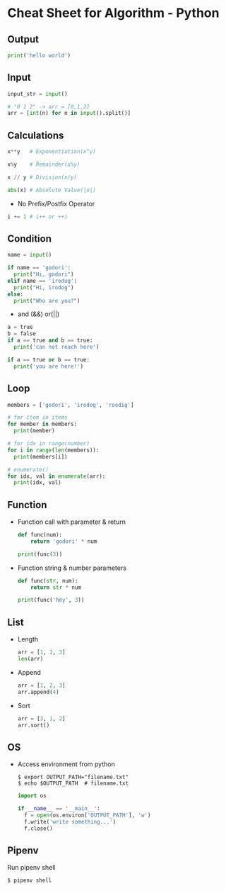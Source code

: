 
# Cheat Sheet for Algorithm - Python

## Output
```python
print('hello world')
```

## Input
```python
input_str = input()

# "0 1 2" -> arr = [0,1,2]
arr = [int(n) for n in input().split()]
```


## Calculations

```python
x**y   # Exponentiation(x^y)

x%y    # Remainder(x%y)

x // y # Division(x/y)

abs(x) # Absolute Value(|x|)
```
- No Prefix/Postfix Operator
```python
i += 1 # i++ or ++i
```

## Condition
```python
name = input()

if name == 'godori':
  print("Hi, godori")
elif name == 'irodog':
  print("Hi, irodog")
else:
  print("Who are you?")
```

- and (&&) or(||)
```python
a = true
b = false
if a == true and b == true:
  print('can not reach here')

if a == true or b == true:
  print('you are here!')
```

## Loop

  ```python
  members = ['godori', 'irodog', 'roodig']

  # for item in items
  for member in members:
    print(member)

  # for idx in range(number)
  for i in range(len(members)):
    print(members[i])

  # enumerate()
  for idx, val in enumerate(arr):
    print(idx, val)
  ```

## Function

- Function call with parameter & return
    ```python
    def func(num):
        return 'godori' * num

    print(func(3))
    ```

- Function string & number parameters
    ```python
    def func(str, num):
        return str * num

    print(func('hey', 3))
    ```

## List
- Length
  ```python
  arr = [1, 2, 3]
  len(arr)
  ```
- Append
  ```python
  arr = [1, 2, 3]
  arr.append(4)
  ```
- Sort
  ```python
  arr = [3, 1, 2]
  arr.sort()
  ```

## OS
- Access environment from python
  ```shell
  $ export OUTPUT_PATH="filename.txt"
  $ echo $OUTPUT_PATH  # filename.txt
  ```
  ```python
  import os

  if __name__ == '__main__':
    f = open(os.environ['OUTPUT_PATH'], 'w')
    f.write('write something...')
    f.close()
  ```

## Pipenv

Run pipenv shell

```shell
$ pipenv shell
```
